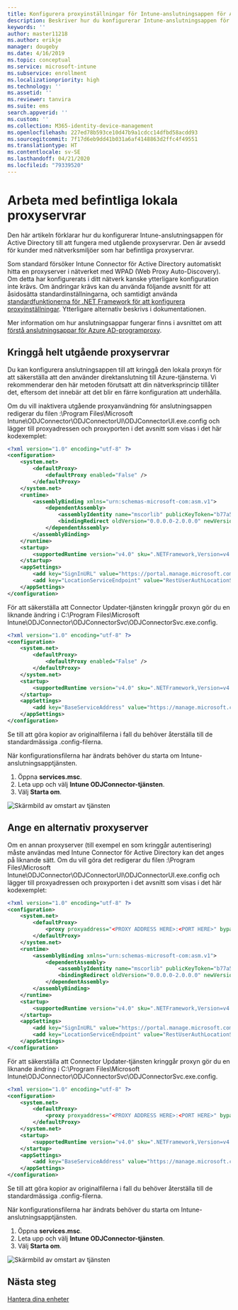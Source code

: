 ```yaml
---
title: Konfigurera proxyinställningar för Intune-anslutningsappen för Active Directory
description: Beskriver hur du konfigurerar Intune-anslutningsappen för Active Directory till att fungera med befintliga lokala proxyservrar.
keywords: ''
author: master11218
ms.author: erikje
manager: dougeby
ms.date: 4/16/2019
ms.topic: conceptual
ms.service: microsoft-intune
ms.subservice: enrollment
ms.localizationpriority: high
ms.technology: ''
ms.assetid: ''
ms.reviewer: tanvira
ms.suite: ems
search.appverid: ''
ms.custom: ''
ms.collection: M365-identity-device-management
ms.openlocfilehash: 227ed78b593ce10d47b9a1cdcc14dfbd58acdd93
ms.sourcegitcommit: 7f17d6eb9dd41b031a6af4148863d2ffc4f49551
ms.translationtype: HT
ms.contentlocale: sv-SE
ms.lasthandoff: 04/21/2020
ms.locfileid: "79339520"
---
```

# <a name="work-with-existing-on-premises-proxy-servers"></a>Arbeta med befintliga lokala proxyservrar

Den här artikeln förklarar hur du konfigurerar Intune-anslutningsappen för Active Directory till att fungera med utgående proxyservrar. Den är avsedd för kunder med nätverksmiljöer som har befintliga proxyservrar.

Som standard försöker Intune Connector för Active Directory automatiskt hitta en proxyserver i nätverket med WPAD (Web Proxy Auto-Discovery). Om detta har konfigurerats i ditt nätverk kanske ytterligare konfiguration inte krävs.  Om ändringar krävs kan du använda följande avsnitt för att åsidosätta standardinställningarna, och samtidigt använda [standardfunktionerna för .NET Framework för att konfigurera proxyinställningar](https://docs.microsoft.com/dotnet/framework/configure-apps/file-schema/network/defaultproxy-element-network-settings).  Ytterligare alternativ beskrivs i dokumentationen.

Mer information om hur anslutningsappar fungerar finns i avsnittet om att [förstå anslutningsappar för Azure AD-programproxy](https://docs.microsoft.com/azure/active-directory/manage-apps/application-proxy-connectors).

## <a name="completely-bypass-outbound-proxies"></a>Kringgå helt utgående proxyservrar

Du kan konfigurera anslutningsappen till att kringgå den lokala proxyn för att säkerställa att den använder direktanslutning till Azure-tjänsterna. Vi rekommenderar den här metoden förutsatt att din nätverksprincip tillåter det, eftersom det innebär att det blir en färre konfiguration att underhålla.

Om du vill inaktivera utgående proxyanvändning för anslutningsappen redigerar du filen :\Program Files\Microsoft Intune\ODJConnector\ODJConnectorUI\ODJConnectorUI.exe.config och lägger till proxyadressen och proxyporten i det avsnitt som visas i det här kodexemplet:

```xml
<?xml version="1.0" encoding="utf-8" ?>
<configuration>
    <system.net>  
        <defaultProxy>   
            <defaultProxy enabled="False" /> 
        </defaultProxy>  
    </system.net>
    <runtime>
        <assemblyBinding xmlns="urn:schemas-microsoft-com:asm.v1">
            <dependentAssembly>
                <assemblyIdentity name="mscorlib" publicKeyToken="b77a5c561934e089" culture="neutral"/>
                <bindingRedirect oldVersion="0.0.0.0-2.0.0.0" newVersion="4.6.0.0" />
            </dependentAssembly>
        </assemblyBinding>
    </runtime>
    <startup> 
        <supportedRuntime version="v4.0" sku=".NETFramework,Version=v4.6" />
    </startup>
    <appSettings>
        <add key="SignInURL" value="https://portal.manage.microsoft.com/Home/ClientLogon"/>
        <add key="LocationServiceEndpoint" value="RestUserAuthLocationService/RestUserAuthLocationService/ServiceAddresses"/>
    </appSettings>
</configuration>
```

För att säkerställa att Connector Updater-tjänsten kringgår proxyn gör du en liknande ändring i C:\Program Files\Microsoft Intune\ODJConnector\ODJConnectorSvc\ODJConnectorSvc.exe.config.

```xml
<?xml version="1.0" encoding="utf-8" ?>
<configuration>
    <system.net>  
        <defaultProxy>
            <defaultProxy enabled="False" /> 
        </defaultProxy>  
    </system.net>
    <startup>
        <supportedRuntime version="v4.0" sku=".NETFramework,Version=v4.6" />
    </startup>
    <appSettings>
        <add key="BaseServiceAddress" value="https://manage.microsoft.com/" />
    </appSettings>
</configuration>
```

Se till att göra kopior av originalfilerna i fall du behöver återställa till de standardmässiga .config-filerna.

När konfigurationsfilerna har ändrats behöver du starta om Intune-anslutningsapptjänsten. 

1. Öppna **services.msc**.
2. Leta upp och välj **Intune ODJConnector-tjänsten**.
3. Välj **Starta om**.

![Skärmbild av omstart av tjänsten](./media/autopilot-hybrid-connector-proxy/service-restart.png)


## <a name="specifying-an-alternative-proxy-server"></a>Ange en alternativ proxyserver

Om en annan proxyserver (till exempel en som kringgår autentisering) måste användas med Intune Connector för Active Directory kan det anges på liknande sätt. Om du vill göra det redigerar du filen :\Program Files\Microsoft Intune\ODJConnector\ODJConnectorUI\ODJConnectorUI.exe.config och lägger till proxyadressen och proxyporten i det avsnitt som visas i det här kodexemplet:

```xml
<?xml version="1.0" encoding="utf-8" ?>
<configuration>
    <system.net>  
        <defaultProxy>   
            <proxy proxyaddress="<PROXY ADDRESS HERE>:<PORT HERE>" bypassonlocal="True" usesystemdefault="True"/>   
        </defaultProxy>  
    </system.net>
    <runtime>
        <assemblyBinding xmlns="urn:schemas-microsoft-com:asm.v1">
            <dependentAssembly>
                <assemblyIdentity name="mscorlib" publicKeyToken="b77a5c561934e089" culture="neutral"/>
                <bindingRedirect oldVersion="0.0.0.0-2.0.0.0" newVersion="4.6.0.0" />
            </dependentAssembly>
        </assemblyBinding>
    </runtime>
    <startup> 
        <supportedRuntime version="v4.0" sku=".NETFramework,Version=v4.6" />
    </startup>
    <appSettings>
        <add key="SignInURL" value="https://portal.manage.microsoft.com/Home/ClientLogon"/>
        <add key="LocationServiceEndpoint" value="RestUserAuthLocationService/RestUserAuthLocationService/ServiceAddresses"/>
    </appSettings>
</configuration>
```

För att säkerställa att Connector Updater-tjänsten kringgår proxyn gör du en liknande ändring i C:\Program Files\Microsoft Intune\ODJConnector\ODJConnectorSvc\ODJConnectorSvc.exe.config.

```xml
<?xml version="1.0" encoding="utf-8" ?>
<configuration>
    <system.net>  
        <defaultProxy>   
            <proxy proxyaddress="<PROXY ADDRESS HERE>:<PORT HERE>" bypassonlocal="True" usesystemdefault="True"/>   
        </defaultProxy>  
    </system.net>
    <startup>
        <supportedRuntime version="v4.0" sku=".NETFramework,Version=v4.6" />
    </startup>
    <appSettings>
        <add key="BaseServiceAddress" value="https://manage.microsoft.com/" />
    </appSettings>
</configuration>
```

Se till att göra kopior av originalfilerna i fall du behöver återställa till de standardmässiga .config-filerna.

När konfigurationsfilerna har ändrats behöver du starta om Intune-anslutningsapptjänsten. 

1. Öppna **services.msc**.
2. Leta upp och välj **Intune ODJConnector-tjänsten**.
3. Välj **Starta om**.

![Skärmbild av omstart av tjänsten](./media/autopilot-hybrid-connector-proxy/service-restart.png)


## <a name="next-steps"></a>Nästa steg

[Hantera dina enheter](../remote-actions/device-management.md)
